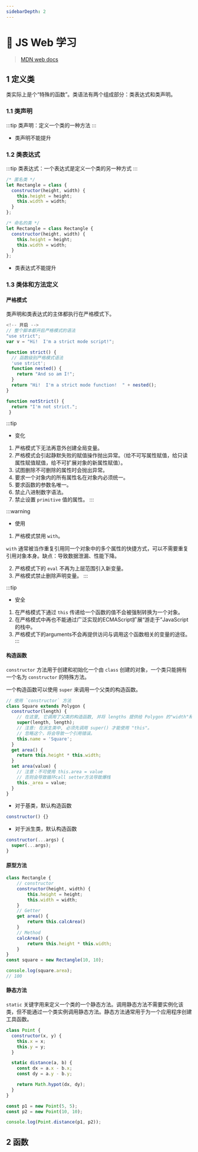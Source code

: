 ```yaml
---
sidebarDepth: 2
---
```


# 🍭 JS Web 学习
> [MDN web docs](https://developer.mozilla.org/zh-CN/docs/Web/JavaScript/Reference/Classes)
## 1 定义类
类实际上是个“特殊的函数”。类语法有两个组成部分：类表达式和类声明。
### 1.1 类声明
:::tip
类声明：定义一个类的一种方法
:::

- 类声明不能提升
### 1.2 类表达式
:::tip
类表达式：一个表达式是定义一个类的另一种方式
:::

```js
/* 匿名类 */ 
let Rectangle = class {
  constructor(height, width) {
    this.height = height;
    this.width = width;
  }
};

/* 命名的类 */ 
let Rectangle = class Rectangle {
  constructor(height, width) {
    this.height = height;
    this.width = width;
  }
};
```
- 类表达式不能提升
### 1.3 类体和方法定义
#### 严格模式
类声明和类表达式的主体都执行在严格模式下。

```js
<!-- 开启 -->
// 整个脚本都开启严格模式的语法
"use strict";
var v = "Hi!  I'm a strict mode script!";
```

```js
function strict() {
  // 函数级别严格模式语法
  'use strict';
  function nested() { 
    return "And so am I!"; 
  }
  return "Hi!  I'm a strict mode function!  " + nested();
}

function notStrict() { 
  return "I'm not strict."; 
 }
```

:::tip
- 变化
1. 严格模式下无法再意外创建全局变量。
2. 严格模式会引起静默失败的赋值操作抛出异常。（给不可写属性赋值，给只读属性赋值赋值，给不可扩展对象的新属性赋值）。
3. 试图删除不可删除的属性时会抛出异常。
4. 要求一个对象内的所有属性名在对象内必须统一。
5. 要求函数的参数名唯一。
6. 禁止八进制数字语法。
7. 禁止设置 `primitive` 值的属性。
:::

:::warning
- 使用
1. 严格模式禁用 `with`。

`with` 通常被当作重复引用同一个对象中的多个属性的快捷方式，可以不需要重复引用对象本身。缺点：导致数据泄漏、性能下降。

2. 严格模式下的 `eval` 不再为上层范围引入新变量。
3. 严格模式禁止删除声明变量。
:::

:::tip
- 安全
1. 在严格模式下通过 `this` 传递给一个函数的值不会被强制转换为一个对象。
2. 在严格模式中再也不能通过广泛实现的ECMAScript扩展“游走于”JavaScript的栈中。
3. 严格模式下的arguments不会再提供访问与调用这个函数相关的变量的途径。
:::
#### 构造函数
`constructor` 方法用于创建和初始化一个由 `class` 创建的对象，一个类只能拥有一个名为 `constructor` 的特殊方法。

一个构造函数可以使用 `super` 来调用一个父类的构造函数。

```js
// 使用 `constructor` 方法
class Square extends Polygon {
  constructor(length) {
    // 在这里, 它调用了父类的构造函数, 并将 lengths 提供给 Polygon 的"width"和"height"
    super(length, length);
    // 注意: 在派生类中, 必须先调用 super() 才能使用 "this"。
    // 忽略这个，将会导致一个引用错误。
    this.name = 'Square';
  }
  get area() {
    return this.height * this.width;
  }
  set area(value) {
    // 注意：不可使用 this.area = value
    // 否则会导致循环call setter方法导致爆栈
    this._area = value;
  }
}
```

- 对于基类，默认构造函数
```js
constructor() {}
```

- 对于派生类，默认构造函数
```js
constructor(...args) {
  super(...args);
}
```

#### 原型方法
```js
class Rectangle {
    // constructor
    constructor(height, width) {
        this.height = height;
        this.width = width;
    }
    // Getter
    get area() {
        return this.calcArea()
    }
    // Method
    calcArea() {
        return this.height * this.width;
    }
}
const square = new Rectangle(10, 10);

console.log(square.area);
// 100
```
#### 静态方法
`static` 关键字用来定义一个类的一个静态方法。调用静态方法不需要实例化该类，但不能通过一个类实例调用静态方法。静态方法通常用于为一个应用程序创建工具函数。

```js
class Point {
  constructor(x, y) {
    this.x = x;
    this.y = y;
  }

  static distance(a, b) {
    const dx = a.x - b.x;
    const dy = a.y - b.y;

    return Math.hypot(dx, dy);
  }
}

const p1 = new Point(5, 5);
const p2 = new Point(10, 10);

console.log(Point.distance(p1, p2));
```
## 2 函数